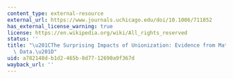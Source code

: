 ```yaml
---
content_type: external-resource
external_url: https://www.journals.uchicago.edu/doi/10.1086/711852
has_external_license_warning: true
license: https://en.wikipedia.org/wiki/All_rights_reserved
status: ''
title: "\u201CThe Surprising Impacts of Unionization: Evidence from Matched Employer-Employee\
  \ Data.\u201D"
uid: a782148d-b1d2-465b-8d77-12690a9f367d
wayback_url: ''
---
```

